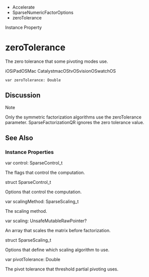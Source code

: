 

- Accelerate
- SparseNumericFactorOptions
-  zeroTolerance 

Instance Property

# zeroTolerance

The zero tolerance that some pivoting modes use.

iOSiPadOSMac CatalystmacOStvOSvisionOSwatchOS

``` source
var zeroTolerance: Double
```

## Discussion

Note

Only the symmetric factorization algorithms use the zeroTolerance parameter. SparseFactorizationQR ignores the zero tolerance value.

## See Also

### Instance Properties

var control: SparseControl_t

The flags that control the computation.

struct SparseControl_t

Options that control the computation.

var scalingMethod: SparseScaling_t

The scaling method.

var scaling: UnsafeMutableRawPointer?

An array that scales the matrix before factorization.

struct SparseScaling_t

Options that define which scaling algorithm to use.

var pivotTolerance: Double

The pivot tolerance that threshold partial pivoting uses.

